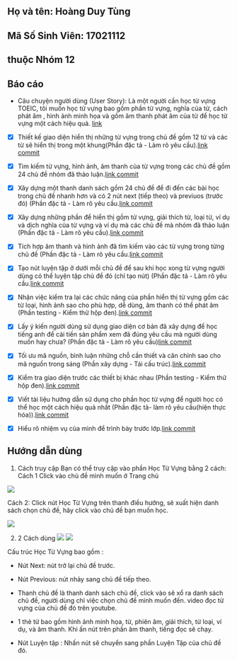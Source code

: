 ## Họ và tên: Hoàng Duy Tùng
## Mã Số Sinh Viên: 17021112
## thuộc Nhóm 12

## Báo cáo 
* Câu chuyện người dùng (User Story): Là một người cần học từ vựng TOEIC, tôi muốn học từ vựng bao gồm phần từ vựng, nghĩa của từ, cách phát âm , hình ảnh minh họa và gồm âm thanh phát âm của từ để học từ vựng một cách hiệu quả. [link]( https://github.com/HoangCaoPhi/TOEICFun/issues/31)

- [x] Thiết kế giao diện hiển thị những từ vựng trong chủ đề gồm 12 từ và các từ sẽ hiển thị trong một khung(Phần đặc tả - Làm rõ yêu cầu).[link commit](https://github.com/HoangCaoPhi/TOEICFun/commit/403b2ac2b463caf57c32a638277a85cfb4f98eba#diff-2226e09514eaa3c11a60d9503ff13f36)

- [x] Tìm kiếm từ vựng, hình ảnh, âm thanh của từ vựng trong các chủ đề gồm 24 chủ đề nhóm đã thảo luận.[link commit](https://github.com/HoangCaoPhi/TOEICFun/commit/403b2ac2b463caf57c32a638277a85cfb4f98eba#diff-2226e09514eaa3c11a60d9503ff13f36)

- [x]  Xây dựng một thanh danh sách gồm 24 chủ đề để đi đến các bài học trong chủ đề nhanh hơn và có 2 nút next (tiếp theo) và previuos (trước đó) (Phần đặc tả - Làm rõ yêu cầu.[link commit](https://github.com/HoangCaoPhi/TOEICFun/commit/403b2ac2b463caf57c32a638277a85cfb4f98eba#diff-2226e09514eaa3c11a60d9503ff13f36)

- [x] Xây dựng những phần để hiển thị gồm từ vựng, giải thích từ, loại từ, ví dụ và dịch nghĩa của từ vựng và ví dụ mà các chủ đề mà nhóm đã thảo luận (Phần đặc tả - Làm rõ yêu cầu).[link commit](https://github.com/HoangCaoPhi/TOEICFun/commit/dec9da1cc7166638fff25fa19f638d6805b16cd2#diff-2226e09514eaa3c11a60d9503ff13f36)

- [x] Tích hợp âm thanh và hình ảnh đã tìm kiếm vào các từ vựng trong từng chủ đề (Phần đặc tả - Làm rõ yêu cầu.[link commit](https://github.com/HoangCaoPhi/TOEICFun/commit/dec9da1cc7166638fff25fa19f638d6805b16cd2#diff-2226e09514eaa3c11a60d9503ff13f36)

- [x] Tạo nút luyện tập ở dưới mỗi chủ đề để sau khi học xong từ vựng người dùng có thể luyện tập chủ đề đó (chỉ tạo nút) (Phần đặc tả - Làm rõ yêu cầu.[link commit](https://github.com/HoangCaoPhi/TOEICFun/commit/dec9da1cc7166638fff25fa19f638d6805b16cd2#diff-2226e09514eaa3c11a60d9503ff13f36)

- [x] Nhận việc kiểm tra lại các chức năng của phần hiển thị từ vựng gồm các từ loại, hình ảnh sao cho phù hợp, dễ dùng, âm thanh có thể phát âm (Phần testing - Kiểm thử hộp đen).[link commit](https://github.com/HoangCaoPhi/TOEICFun/commit/bbc809d3a2f3a0acab9bfe1a4c7f27c7b2217a31#diff-2226e09514eaa3c11a60d9503ff13f36)

- [x] Lấy ý kiến người dùng sử dụng giao diện cơ bản đã xây dựng để học tiếng anh để cải tiến sản phẩm
xem đã đúng yêu cầu mà người dùng muốn hay chưa? (Phần đặc tả - Làm rõ yêu cầu)[link commit](https://github.com/HoangCaoPhi/TOEICFun/commit/bbc809d3a2f3a0acab9bfe1a4c7f27c7b2217a31#diff-2226e09514eaa3c11a60d9503ff13f36)

- [x] Tối ưu mã nguồn, bình luận những chỗ cần thiết và căn chỉnh sao cho mã nguồn trong sáng (Phần xây dựng - Tái cấu trúc).[link commit](https://github.com/HoangCaoPhi/TOEICFun/commit/bbc809d3a2f3a0acab9bfe1a4c7f27c7b2217a31#diff-2226e09514eaa3c11a60d9503ff13f36)
- [x] Kiểm tra giao diện trước các thiết bị khác nhau (Phần testing - Kiểm thử hộp đen).[link commit](https://github.com/HoangCaoPhi/TOEICFun/commit/bbc809d3a2f3a0acab9bfe1a4c7f27c7b2217a31#diff-2226e09514eaa3c11a60d9503ff13f36)
- [x] Viết tài liệu hướng dẫn sử dụng cho phần học từ vựng để người học có thể học một cách hiệu quả nhất (Phần đặc tả- làm rõ yêu cầu(hiện thực hóa)).[link commit](https://github.com/HoangCaoPhi/TOEICFun/commit/bbc809d3a2f3a0acab9bfe1a4c7f27c7b2217a31#diff-2226e09514eaa3c11a60d9503ff13f36)

- [x]  Hiểu rõ nhiệm vụ của mình để trình bày trước lớp.[link commit](https://github.com/HoangCaoPhi/TOEICFun/commit/bbc809d3a2f3a0acab9bfe1a4c7f27c7b2217a31#diff-2226e09514eaa3c11a60d9503ff13f36)



## Hướng dẫn dùng 

 1. Cách truy cập 
    Bạn có thể truy cập vào phần Học Từ Vựng bằng 2 cách:
    Cách 1
    Click vào chủ đề mình muốn ở Trang chủ

  
  <img src = "https://raw.githubusercontent.com/meomen/ducanh/master/01H.png"></img>
  
  Cách 2: Click nút Học Từ Vựng trên thanh điều hướng, sẽ xuất hiện danh sách chọn chủ đề, hãy click vào chủ đề bạn muốn học.
  
  <img src = "https://raw.githubusercontent.com/meomen/ducanh/master/02H.png"></img>
  
2. 2 Cách dùng
 <img src = "https://raw.githubusercontent.com/meomen/ducanh/master/03H.png"></img>
 <img src = "https://raw.githubusercontent.com/meomen/ducanh/master/04H.png"></img>

Cấu trúc Học Từ Vựng bao gồm :

- Nút Next: nút trở lại chủ đề trước.
 
- Nút Previous: nút nhảy sang chủ đề tiếp theo.

- Thanh chủ đề là thanh danh sách chủ đề, click vào sẽ xổ ra danh sách chủ đề, người dùng chỉ việc chọn chủ đề mình muốn đến.
 video đọc từ vựng của chủ đề đó trên youtube.

- 1 thẻ từ bao gồm hình ảnh minh họa, từ, phiên âm, giải thích, từ loại, ví dụ, và âm thanh. Khi ấn nút  trên phần âm thanh, tiếng đọc sẽ chạy.

- Nút Luyện tập : Nhấn nút sẽ chuyển sang phần Luyện Tập của chủ đề đó.

